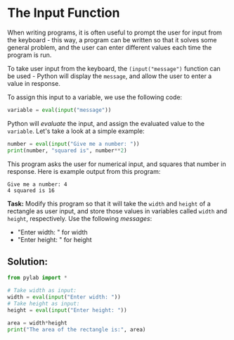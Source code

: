 # The Input Function

When writing programs, it is often useful to prompt the user for input from the keyboard - this way, a program can be written so that it solves some general problem, and the user can enter different values each time the program is run. 

To take user input from the keyboard, the `(input("message")` function can be used - Python will display the `message`, and allow the user to enter a value in response. 

To assign this input to a variable, we use the following code:

```python
variable = eval(input("message"))
```

Python will *evaluate* the input, and assign the evaluated value to the `variable`. Let's take a look at a simple example:
```python
number = eval(input("Give me a number: "))
print(number, "squared is", number**2)
```
This program asks the user for numerical input, and squares that number in response. Here is example output from this program:
```
Give me a number: 4
4 squared is 16
```

**Task:** Modify this program so that it will take the `width` and `height` of a rectangle as user input, and store those values in variables called `width` and `height`, respectively. Use the following *messages*:

* "Enter width: " for width
* "Enter height: " for height

## Solution:
```python
from pylab import *

# Take width as input:
width = eval(input("Enter width: "))
# Take height as input:
height = eval(input("Enter height: "))

area = width*height
print("The area of the rectangle is:", area)
```
